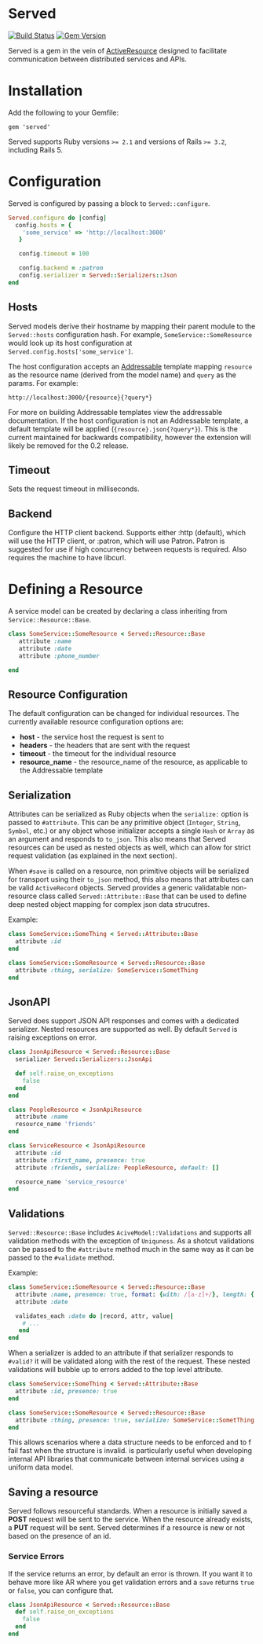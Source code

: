 # Served
[![Build Status](https://travis-ci.org/optoro/served.svg?branch=master)](https://travis-ci.org/optoro/served)
[![Gem Version](https://badge.fury.io/rb/served.svg)](https://badge.fury.io/rb/served)

Served is a gem in the vein of [ActiveResource](https://github.com/rails/activeresource) designed to facilitate
communication between distributed services and APIs.

# Installation

Add the following to your Gemfile:

```gem 'served'```

Served supports Ruby versions `>= 2.1` and versions of Rails `>= 3.2`, including Rails 5.
# Configuration
Served is configured by passing a block to ```Served::configure```.

```ruby
Served.configure do |config|
  config.hosts = {
    'some_service' => 'http://localhost:3000'
   }

   config.timeout = 100

   config.backend = :patron
   config.serializer = Served::Serializers::Json
end
```

## Hosts
Served models derive their hostname by mapping their parent module to the `Served::hosts` configuration hash. For
example, `SomeService::SomeResource` would look up its host configuration at
`Served.config.hosts['some_service']`.

The host configuration accepts an [Addressable](https://github.com/sporkmonger/addressable) template mapping
`resource` as the resource name (derived from the model name) and `query` as the params. For example:

```
http://localhost:3000/{resource}{?query*}
```

For more on building Addressable templates view the addressable documentation. If the host configuration is not an
Addressable template, a default template will be applied (```{resource}.json{?query*}```). This is the current
maintained for backwards compatibility, however the extension will likely be removed for the 0.2 release.

## Timeout
Sets the request timeout in milliseconds.

## Backend
Configure the HTTP client backend. Supports either :http (default), which will use the HTTP client, or :patron, which
will use Patron. Patron is suggested for use if high concurrency between requests is required. Also requires the
machine to have libcurl.

# Defining a Resource
A service model can be created by declaring a class inheriting from ```Service::Resource::Base```.

```ruby
class SomeService::SomeResource < Served::Resource::Base
   attribute :name
   attribute :date
   attribute :phone_number

end
```

## Resource Configuration
The default configuration can be changed for individual resources. The currently available resource configuration
options are:

* **host** - the service host the request is sent to
* **headers** - the headers that are sent with the request
* **timeout** - the timeout for the individual resource
* **resource_name** - the resource_name of the resource, as applicable to the Addressable template

## Serialization

Attributes can be serialized as Ruby objects when the `serialize:` option is passed to `#attribute`. This can be any
primitive object (`Integer`, `String`, `Symbol`, etc.) or any object whose initializer accepts a single `Hash` or `Array`
as an argument and responds to `to_json`. This also means that Served resources can be used as nested objects as well,
which can allow for strict request validation (as explained in the next section).

When `#save` is called on a resource, non primitive objects will be serialized for transport using their `to_json`
method, this also means that attributes can be valid `ActiveRecord` objects. Served provides a generic validatable
non-resource class called `Served::Attribute::Base` that can be used to define deep nested object mapping for
complex json data strucutres.

Example:

```ruby
class SomeService::SomeThing < Served::Attribute::Base
  attribute :id
end

class SomeService::SomeResource < Served::Resource::Base
  attribute :thing, serialize: SomeService::SometThing
end
```

## JsonAPI

Served does support JSON API responses and comes with a dedicated serializer. Nested resources are supported as well.
By default `Served` is raising exceptions on error.

```ruby
class JsonApiResource < Served::Resource::Base
  serializer Served::Serializers::JsonApi

  def self.raise_on_exceptions
    false
  end
end

class PeopleResource < JsonApiResource
  attribute :name
  resource_name 'friends'
end

class ServiceResource < JsonApiResource
  attribute :id
  attribute :first_name, presence: true
  attribute :friends, serialize: PeopleResource, default: []

  resource_name 'service_resource'
end
```


## Validations
`Served::Resource::Base` includes `AciveModel::Validations` and supports all validation methods with the exception of
`Uniquness`. As a shotcut validations can be passed to the `#attribute` method much in the same way as it can be passed
to the `#validate` method.

Example:

```ruby
class SomeService::SomeResource < Served::Resource::Base
  attribute :name, presence: true, format: {with: /[a-z]+/}, length: { within: (3..10) }
  attribute :date

  validates_each :date do |record, attr, value|
    # ...
   end
end

```

When a serializer is added to an attribute if that serializer responds to `#valid?` it will be validated along with the
 rest of the request. These nested validations will bubble up to errors added to the top level  attribute.


```ruby
class SomeService::SomeThing < Served::Attribute::Base
  attribute :id, presence: true
end

class SomeService::SomeResource < Served::Resource::Base
  attribute :thing, presence: true, serialize: SomeService::SometThing
end
```

This allows scenarios where a data structure needs to be enforced and to f fail fast when the structure is invalid.
is particularly useful when developing internal API libraries that communicate between internal services using a uniform data model.

## Saving a resource

Served follows resourceful standards. When a resource is initially saved a **POST** request will be sent
to the service. When the resource already exists, a **PUT** request will be sent. Served determines if
a resource is new or not based on the presence of an id.

### Service Errors

If the service returns an error, by default an error is thrown. If you want it to behave more like AR where you get
validation errors and a `save` returns `true` or `false`, you can configure that.


```ruby
class JsonApiResource < Served::Resource::Base
  def self.raise_on_exceptions
    false
  end
end
```
